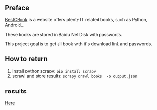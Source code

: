 ## Preface

[BestCBook](http://bestcbooks.com/) is a website offers plenty IT related books, such as Python, Android...

These books are stored in Baidu Net Disk with passwords.

This project goal is to get all book with it's download link and passwords.


## How to return

1. install python scrapy: `pip install scrapy`
2. scrawl and store results: `scrapy crawl books  -o output.json`


## results

[Here](https://github.com/yarving/bestcbooks/blob/master/results/output.json)
